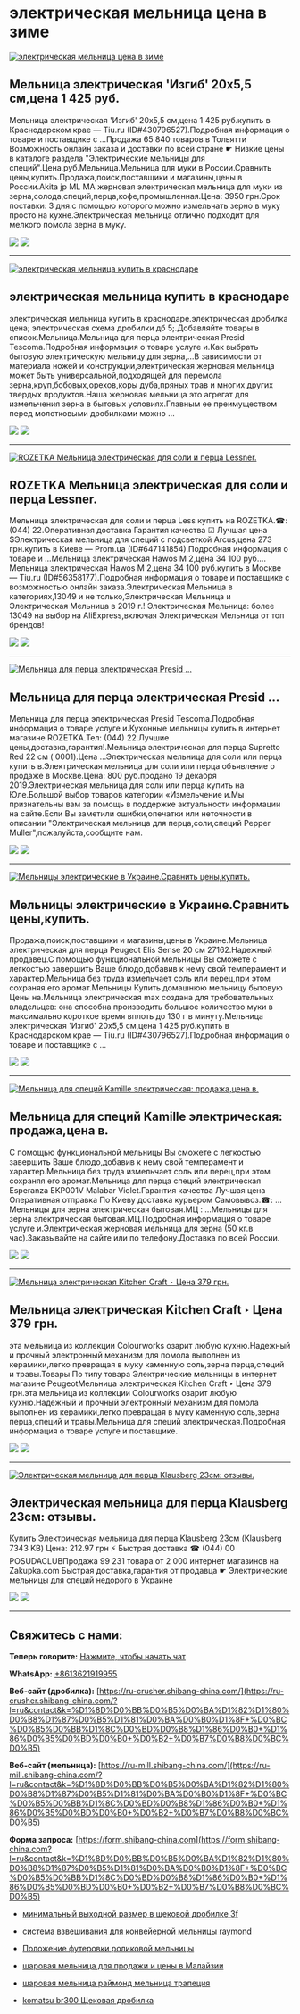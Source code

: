 # электрическая мельница цена в зиме

<a href="https://swt.shibang-china.com/?l=ru&img&k=%D1%8D%D0%BB%D0%B5%D0%BA%D1%82%D1%80%D0%B8%D1%87%D0%B5%D1%81%D0%BA%D0%B0%D1%8F+%D0%BC%D0%B5%D0%BB%D1%8C%D0%BD%D0%B8%D1%86%D0%B0+%D1%86%D0%B5%D0%BD%D0%B0+%D0%B2+%D0%B7%D0%B8%D0%BC%D0%B5" target="_blank">![электрическая мельница цена в зиме](http://static.shibang-china.com/all-800x300/714.jpg)</a>

## Мельница электрическая 'Изгиб' 20х5,5 см,цена 1 425 руб.
Мельница электрическая 'Изгиб' 20х5,5 см,цена 1 425 руб.купить в Краснодарском крае — Tiu.ru (ID#430796527).Подробная информация о товаре и поставщике с …Продажа 65 840 товаров в Тольятти Возможность онлайн заказа и доставки по всей стране ☛ Низкие цены в каталоге раздела &quot;Электрические мельницы для специй&quot;.Цена,руб.Мельница.Мельница для муки в России.Сравнить цены,купить.Продажа,поиск,поставщики и магазины,цены в России.Akita jp ML MA жерновая электрическая мельница для муки из зерна,солода,специй,перца,кофе,промышленная.Цена: 3950 грн.Срок поставки: 3 дня.с помощью которого можно измельчать зерно в муку просто на кухне.Электрическая мельница отлично подходит для мелкого помола зерна в муку.


<a href="https://whatsapp.shibangsoft.com/WhatsApp.php" target="_blank" title="WhatsApp">![](http://static.shibang-china.com/icon/whatsapp.png)</a> <a href="https://swt.shibang-china.com/?l=ru&icon&k=%D1%8D%D0%BB%D0%B5%D0%BA%D1%82%D1%80%D0%B8%D1%87%D0%B5%D1%81%D0%BA%D0%B0%D1%8F+%D0%BC%D0%B5%D0%BB%D1%8C%D0%BD%D0%B8%D1%86%D0%B0+%D1%86%D0%B5%D0%BD%D0%B0+%D0%B2+%D0%B7%D0%B8%D0%BC%D0%B5" target="_blank">![](http://static.shibang-china.com/icon/chat-ru.png)</a>

---

<a href="https://swt.shibang-china.com/?l=ru&img&k=%D1%8D%D0%BB%D0%B5%D0%BA%D1%82%D1%80%D0%B8%D1%87%D0%B5%D1%81%D0%BA%D0%B0%D1%8F+%D0%BC%D0%B5%D0%BB%D1%8C%D0%BD%D0%B8%D1%86%D0%B0+%D1%86%D0%B5%D0%BD%D0%B0+%D0%B2+%D0%B7%D0%B8%D0%BC%D0%B5" target="_blank">![электрическая мельница купить в краснодаре](http://static.shibang-china.com/all-800x300/617.jpg)</a>

## электрическая мельница купить в краснодаре
электрическая мельница купить в краснодаре.электрическая дробилка цена; электрическая схема дробилки дб 5;.Добавляйте товары в список.Мельница.Мельница для перца электрическая Presid Tescoma.Подробная информация о товаре услуге и.Как выбрать бытовую электрическую мельницу для зерна,…В зависимости от материала ножей и конструкции,электрическая жерновая мельница может быть универсальной,подходящей для перемола зерна,круп,бобовых,орехов,коры дуба,пряных трав и многих других твердых продуктов.Наша жерновая мельница это агрегат для измельчения зерна в бытовых условиях.Главным ее преимуществом перед молотковыми дробилками можно …


<a href="https://whatsapp.shibangsoft.com/WhatsApp.php" target="_blank" title="WhatsApp">![](http://static.shibang-china.com/icon/whatsapp.png)</a> <a href="https://swt.shibang-china.com/?l=ru&icon&k=%D1%8D%D0%BB%D0%B5%D0%BA%D1%82%D1%80%D0%B8%D1%87%D0%B5%D1%81%D0%BA%D0%B0%D1%8F+%D0%BC%D0%B5%D0%BB%D1%8C%D0%BD%D0%B8%D1%86%D0%B0+%D1%86%D0%B5%D0%BD%D0%B0+%D0%B2+%D0%B7%D0%B8%D0%BC%D0%B5" target="_blank">![](http://static.shibang-china.com/icon/chat-ru.png)</a>

---

<a href="https://swt.shibang-china.com/?l=ru&img&k=%D1%8D%D0%BB%D0%B5%D0%BA%D1%82%D1%80%D0%B8%D1%87%D0%B5%D1%81%D0%BA%D0%B0%D1%8F+%D0%BC%D0%B5%D0%BB%D1%8C%D0%BD%D0%B8%D1%86%D0%B0+%D1%86%D0%B5%D0%BD%D0%B0+%D0%B2+%D0%B7%D0%B8%D0%BC%D0%B5" target="_blank">![ROZETKA Мельница электрическая для соли и перца Lessner.](http://static.shibang-china.com/all-800x300/242.jpg)</a>

## ROZETKA Мельница электрическая для соли и перца Lessner.
Мельница электрическая для соли и перца Less купить на ROZETKA.☎: (044) 22.Оперативная доставка Гарантия качества ☑ Лучшая цена $Электрическая мельница для специй с подсветкой Arcus,цена 273 грн.купить в Киеве — Prom.ua (ID#647141854).Подробная информация о товаре и …Мельница электрическая Hawos M 2,цена 34 100 руб.…Мельница электрическая Hawos M 2,цена 34 100 руб.купить в Москве — Tiu.ru (ID#56358177).Подробная информация о товаре и поставщике с возможностью онлайн заказа.Электрическая Мельница в категориях,13049 и не только,Электрическая Мельница и Электрическая Мельница в 2019 г.! Электрическая Мельница: более 13049 на выбор на AliExpress,включая Электрическая Мельница от топ брендов!


<a href="https://whatsapp.shibangsoft.com/WhatsApp.php" target="_blank" title="WhatsApp">![](http://static.shibang-china.com/icon/whatsapp.png)</a> <a href="https://swt.shibang-china.com/?l=ru&icon&k=%D1%8D%D0%BB%D0%B5%D0%BA%D1%82%D1%80%D0%B8%D1%87%D0%B5%D1%81%D0%BA%D0%B0%D1%8F+%D0%BC%D0%B5%D0%BB%D1%8C%D0%BD%D0%B8%D1%86%D0%B0+%D1%86%D0%B5%D0%BD%D0%B0+%D0%B2+%D0%B7%D0%B8%D0%BC%D0%B5" target="_blank">![](http://static.shibang-china.com/icon/chat-ru.png)</a>

---

<a href="https://swt.shibang-china.com/?l=ru&img&k=%D1%8D%D0%BB%D0%B5%D0%BA%D1%82%D1%80%D0%B8%D1%87%D0%B5%D1%81%D0%BA%D0%B0%D1%8F+%D0%BC%D0%B5%D0%BB%D1%8C%D0%BD%D0%B8%D1%86%D0%B0+%D1%86%D0%B5%D0%BD%D0%B0+%D0%B2+%D0%B7%D0%B8%D0%BC%D0%B5" target="_blank">![Мельница для перца электрическая Presid …](http://static.shibang-china.com/all-800x300/383.jpg)</a>

## Мельница для перца электрическая Presid …
Мельница для перца электрическая Presid Tescoma.Подробная информация о товаре услуге и.Кухонные мельницы купить в интернет магазине ROZETKA.Тел: (044) 22.Лучшие цены,доставка,гарантия!.Мельница электрическая для перца Supretto Red 22 см ( 0001).Цена …Электрическая мельница для соли или перца купить в.Электрическая мельница для соли или перца объявление о продаже в Москве.Цена: 800 руб.продано 19 декабря 2019.Электрическая мельница для соли или перца купить на Юле.Большой выбор товаров категории &#171;Измельчение и.Мы признательны вам за помощь в поддержке актуальности информации на сайте.Если Вы заметили ошибки,опечатки или неточности в описании &quot;Электрическая мельница для перца,соли,специй Pepper Muller&quot;,пожалуйста,сообщите нам.


<a href="https://whatsapp.shibangsoft.com/WhatsApp.php" target="_blank" title="WhatsApp">![](http://static.shibang-china.com/icon/whatsapp.png)</a> <a href="https://swt.shibang-china.com/?l=ru&icon&k=%D1%8D%D0%BB%D0%B5%D0%BA%D1%82%D1%80%D0%B8%D1%87%D0%B5%D1%81%D0%BA%D0%B0%D1%8F+%D0%BC%D0%B5%D0%BB%D1%8C%D0%BD%D0%B8%D1%86%D0%B0+%D1%86%D0%B5%D0%BD%D0%B0+%D0%B2+%D0%B7%D0%B8%D0%BC%D0%B5" target="_blank">![](http://static.shibang-china.com/icon/chat-ru.png)</a>

---

<a href="https://swt.shibang-china.com/?l=ru&img&k=%D1%8D%D0%BB%D0%B5%D0%BA%D1%82%D1%80%D0%B8%D1%87%D0%B5%D1%81%D0%BA%D0%B0%D1%8F+%D0%BC%D0%B5%D0%BB%D1%8C%D0%BD%D0%B8%D1%86%D0%B0+%D1%86%D0%B5%D0%BD%D0%B0+%D0%B2+%D0%B7%D0%B8%D0%BC%D0%B5" target="_blank">![Мельницы электрические в Украине.Сравнить цены,купить.](http://static.shibang-china.com/all-800x300/545.jpg)</a>

## Мельницы электрические в Украине.Сравнить цены,купить.
Продажа,поиск,поставщики и магазины,цены в Украине.Мельница электрическая для перца Peugeot Elis Sense 20 см 27162.Надежный продавец.С помощью функциональной мельницы Вы сможете с легкостью завершить Ваше блюдо,добавив к нему свой темперамент и характер.Мельница без труда измельчает соль или перец,при этом сохраняя его аромат.Мельницы Купить домашнюю мельницу бытовую Цены на.Мельница электрическая max создана для требовательных владельцев: она способна производить большое количество муки в максимально короткое время вплоть до 130 г в минуту.Мельница электрическая 'Изгиб' 20х5,5 см,цена 1 425 руб.купить в Краснодарском крае — Tiu.ru (ID#430796527).Подробная информация о товаре и поставщике с …


<a href="https://whatsapp.shibangsoft.com/WhatsApp.php" target="_blank" title="WhatsApp">![](http://static.shibang-china.com/icon/whatsapp.png)</a> <a href="https://swt.shibang-china.com/?l=ru&icon&k=%D1%8D%D0%BB%D0%B5%D0%BA%D1%82%D1%80%D0%B8%D1%87%D0%B5%D1%81%D0%BA%D0%B0%D1%8F+%D0%BC%D0%B5%D0%BB%D1%8C%D0%BD%D0%B8%D1%86%D0%B0+%D1%86%D0%B5%D0%BD%D0%B0+%D0%B2+%D0%B7%D0%B8%D0%BC%D0%B5" target="_blank">![](http://static.shibang-china.com/icon/chat-ru.png)</a>

---

<a href="https://swt.shibang-china.com/?l=ru&img&k=%D1%8D%D0%BB%D0%B5%D0%BA%D1%82%D1%80%D0%B8%D1%87%D0%B5%D1%81%D0%BA%D0%B0%D1%8F+%D0%BC%D0%B5%D0%BB%D1%8C%D0%BD%D0%B8%D1%86%D0%B0+%D1%86%D0%B5%D0%BD%D0%B0+%D0%B2+%D0%B7%D0%B8%D0%BC%D0%B5" target="_blank">![Мельница для специй Kamille электрическая: продажа,цена в.](http://static.shibang-china.com/all-800x300/1160.jpg)</a>

## Мельница для специй Kamille электрическая: продажа,цена в.
С помощью функциональной мельницы Вы сможете с легкостью завершить Ваше блюдо,добавив к нему свой темперамент и характер.Мельница без труда измельчает соль или перец,при этом сохраняя его аромат.Мельница для перца специй электрическая Esperanza EKP001V Malabar Violet.Гарантия качества Лучшая цена Оперативная отправка По Киеву доставка курьером Самовывоз.☎: …Мельницы для зерна электрическая бытовая.МЦ : …Мельницы для зерна электрическая бытовая.МЦ.Подробная информация о товаре услуге и.Электрическая жерновая мельница для зерна (50 кг.в час).Заказывайте на сайте или по телефону.Доставка по всей России.


<a href="https://whatsapp.shibangsoft.com/WhatsApp.php" target="_blank" title="WhatsApp">![](http://static.shibang-china.com/icon/whatsapp.png)</a> <a href="https://swt.shibang-china.com/?l=ru&icon&k=%D1%8D%D0%BB%D0%B5%D0%BA%D1%82%D1%80%D0%B8%D1%87%D0%B5%D1%81%D0%BA%D0%B0%D1%8F+%D0%BC%D0%B5%D0%BB%D1%8C%D0%BD%D0%B8%D1%86%D0%B0+%D1%86%D0%B5%D0%BD%D0%B0+%D0%B2+%D0%B7%D0%B8%D0%BC%D0%B5" target="_blank">![](http://static.shibang-china.com/icon/chat-ru.png)</a>

---

<a href="https://swt.shibang-china.com/?l=ru&img&k=%D1%8D%D0%BB%D0%B5%D0%BA%D1%82%D1%80%D0%B8%D1%87%D0%B5%D1%81%D0%BA%D0%B0%D1%8F+%D0%BC%D0%B5%D0%BB%D1%8C%D0%BD%D0%B8%D1%86%D0%B0+%D1%86%D0%B5%D0%BD%D0%B0+%D0%B2+%D0%B7%D0%B8%D0%BC%D0%B5" target="_blank">![Мельница электрическая Kitchen Craft ‣ Цена 379 грн.](http://static.shibang-china.com/all-800x300/1009.jpg)</a>

## Мельница электрическая Kitchen Craft ‣ Цена 379 грн.
эта мельница из коллекции Colourworks озарит любую кухню.Надежный и прочный электронный механизм для помола выполнен из керамики,легко превращая в муку каменную соль,зерна перца,специй и травы.Товары По типу товара Электрические мельницы в интернет магазине PeugeotМельница электрическая Kitchen Craft ‣ Цена 379 грн.эта мельница из коллекции Colourworks озарит любую кухню.Надежный и прочный электронный механизм для помола выполнен из керамики,легко превращая в муку каменную соль,зерна перца,специй и травы.Мельница для специй электрическая.Подробная информация о товаре услуге и поставщике.


<a href="https://whatsapp.shibangsoft.com/WhatsApp.php" target="_blank" title="WhatsApp">![](http://static.shibang-china.com/icon/whatsapp.png)</a> <a href="https://swt.shibang-china.com/?l=ru&icon&k=%D1%8D%D0%BB%D0%B5%D0%BA%D1%82%D1%80%D0%B8%D1%87%D0%B5%D1%81%D0%BA%D0%B0%D1%8F+%D0%BC%D0%B5%D0%BB%D1%8C%D0%BD%D0%B8%D1%86%D0%B0+%D1%86%D0%B5%D0%BD%D0%B0+%D0%B2+%D0%B7%D0%B8%D0%BC%D0%B5" target="_blank">![](http://static.shibang-china.com/icon/chat-ru.png)</a>

---

<a href="https://swt.shibang-china.com/?l=ru&img&k=%D1%8D%D0%BB%D0%B5%D0%BA%D1%82%D1%80%D0%B8%D1%87%D0%B5%D1%81%D0%BA%D0%B0%D1%8F+%D0%BC%D0%B5%D0%BB%D1%8C%D0%BD%D0%B8%D1%86%D0%B0+%D1%86%D0%B5%D0%BD%D0%B0+%D0%B2+%D0%B7%D0%B8%D0%BC%D0%B5" target="_blank">![Электрическая мельница для перца Klausberg 23см: отзывы.](http://static.shibang-china.com/all-800x300/1224.jpg)</a>

## Электрическая мельница для перца Klausberg 23см: отзывы.
Купить Электрическая мельница для перца Klausberg 23см (Klausberg 7343 KB) Цена: 212.97 грн ⚡ Быстрая доставка ☎ (044) 00 POSUDACLUBПродажа 99 231 товара от 2 000 интернет магазинов на Zakupka.com Быстрая доставка,гарантия от продавца ☛ Электрические мельницы для специй недорого в Украине

<a href="https://whatsapp.shibangsoft.com/WhatsApp.php" target="_blank" title="WhatsApp">![](http://static.shibang-china.com/icon/whatsapp.png)</a> <a href="https://swt.shibang-china.com/?l=ru&icon&k=%D1%8D%D0%BB%D0%B5%D0%BA%D1%82%D1%80%D0%B8%D1%87%D0%B5%D1%81%D0%BA%D0%B0%D1%8F+%D0%BC%D0%B5%D0%BB%D1%8C%D0%BD%D0%B8%D1%86%D0%B0+%D1%86%D0%B5%D0%BD%D0%B0+%D0%B2+%D0%B7%D0%B8%D0%BC%D0%B5" target="_blank">![](http://static.shibang-china.com/icon/chat-ru.png)</a>

---
## Свяжитесь с нами:

**Теперь говорите:** [Нажмите, чтобы начать чат](https://swt.shibang-china.com?l=ru&contact&k=%D1%8D%D0%BB%D0%B5%D0%BA%D1%82%D1%80%D0%B8%D1%87%D0%B5%D1%81%D0%BA%D0%B0%D1%8F+%D0%BC%D0%B5%D0%BB%D1%8C%D0%BD%D0%B8%D1%86%D0%B0+%D1%86%D0%B5%D0%BD%D0%B0+%D0%B2+%D0%B7%D0%B8%D0%BC%D0%B5)

**WhatsApp:**  [+8613621919955](https://whatsapp.shibangsoft.com/WhatsApp.php)

**Веб-сайт (дробилка):** [https://ru-crusher.shibang-china.com/](https://ru-crusher.shibang-china.com/?l=ru&contact&k=%D1%8D%D0%BB%D0%B5%D0%BA%D1%82%D1%80%D0%B8%D1%87%D0%B5%D1%81%D0%BA%D0%B0%D1%8F+%D0%BC%D0%B5%D0%BB%D1%8C%D0%BD%D0%B8%D1%86%D0%B0+%D1%86%D0%B5%D0%BD%D0%B0+%D0%B2+%D0%B7%D0%B8%D0%BC%D0%B5)

**Веб-сайт (мельница):** [https://ru-mill.shibang-china.com/](https://ru-mill.shibang-china.com/?l=ru&contact&k=%D1%8D%D0%BB%D0%B5%D0%BA%D1%82%D1%80%D0%B8%D1%87%D0%B5%D1%81%D0%BA%D0%B0%D1%8F+%D0%BC%D0%B5%D0%BB%D1%8C%D0%BD%D0%B8%D1%86%D0%B0+%D1%86%D0%B5%D0%BD%D0%B0+%D0%B2+%D0%B7%D0%B8%D0%BC%D0%B5)

**Форма запроса:** [https://form.shibang-china.com](https://form.shibang-china.com?l=ru&contact&k=%D1%8D%D0%BB%D0%B5%D0%BA%D1%82%D1%80%D0%B8%D1%87%D0%B5%D1%81%D0%BA%D0%B0%D1%8F+%D0%BC%D0%B5%D0%BB%D1%8C%D0%BD%D0%B8%D1%86%D0%B0+%D1%86%D0%B5%D0%BD%D0%B0+%D0%B2+%D0%B7%D0%B8%D0%BC%D0%B5)

* [минимальный выходной размер в щековой дробилке 3f](../125/%D0%BC%D0%B8%D0%BD%D0%B8%D0%BC%D0%B0%D0%BB%D1%8C%D0%BD%D1%8B%D0%B9%20%D0%B2%D1%8B%D1%85%D0%BE%D0%B4%D0%BD%D0%BE%D0%B9%20%D1%80%D0%B0%D0%B7%D0%BC%D0%B5%D1%80%20%D0%B2%20%D1%89%D0%B5%D0%BA%D0%BE%D0%B2%D0%BE%D0%B9%20%D0%B4%D1%80%D0%BE%D0%B1%D0%B8%D0%BB%D0%BA%D0%B5%203f.md)

* [система взвешивания для конвейерной мельницы raymond](../122/%D1%81%D0%B8%D1%81%D1%82%D0%B5%D0%BC%D0%B0%20%D0%B2%D0%B7%D0%B2%D0%B5%D1%88%D0%B8%D0%B2%D0%B0%D0%BD%D0%B8%D1%8F%20%D0%B4%D0%BB%D1%8F%20%D0%BA%D0%BE%D0%BD%D0%B2%D0%B5%D0%B9%D0%B5%D1%80%D0%BD%D0%BE%D0%B9%20%D0%BC%D0%B5%D0%BB%D1%8C%D0%BD%D0%B8%D1%86%D1%8B%20raymond.md)

* [Положение футеровки роликовой мельницы](../124/%D0%9F%D0%BE%D0%BB%D0%BE%D0%B6%D0%B5%D0%BD%D0%B8%D0%B5%20%D1%84%D1%83%D1%82%D0%B5%D1%80%D0%BE%D0%B2%D0%BA%D0%B8%20%D1%80%D0%BE%D0%BB%D0%B8%D0%BA%D0%BE%D0%B2%D0%BE%D0%B9%20%D0%BC%D0%B5%D0%BB%D1%8C%D0%BD%D0%B8%D1%86%D1%8B.md)

* [шаровая мельница для продажи и цены в Малайзии](../121/%D1%88%D0%B0%D1%80%D0%BE%D0%B2%D0%B0%D1%8F%20%D0%BC%D0%B5%D0%BB%D1%8C%D0%BD%D0%B8%D1%86%D0%B0%20%D0%B4%D0%BB%D1%8F%20%D0%BF%D1%80%D0%BE%D0%B4%D0%B0%D0%B6%D0%B8%20%D0%B8%20%D1%86%D0%B5%D0%BD%D1%8B%20%D0%B2%20%D0%9C%D0%B0%D0%BB%D0%B0%D0%B9%D0%B7%D0%B8%D0%B8.md)

* [шаровая мельница раймонд мельница трапеция](../124/%D1%88%D0%B0%D1%80%D0%BE%D0%B2%D0%B0%D1%8F%20%D0%BC%D0%B5%D0%BB%D1%8C%D0%BD%D0%B8%D1%86%D0%B0%20%D1%80%D0%B0%D0%B9%D0%BC%D0%BE%D0%BD%D0%B4%20%D0%BC%D0%B5%D0%BB%D1%8C%D0%BD%D0%B8%D1%86%D0%B0%20%D1%82%D1%80%D0%B0%D0%BF%D0%B5%D1%86%D0%B8%D1%8F.md)

* [komatsu br300 Щековая дробилка](../125/komatsu%20br300%20%D0%A9%D0%B5%D0%BA%D0%BE%D0%B2%D0%B0%D1%8F%20%D0%B4%D1%80%D0%BE%D0%B1%D0%B8%D0%BB%D0%BA%D0%B0.md)
